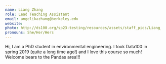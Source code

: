```yaml
---
name: Liang Zhang
role: Lead Teaching Assistant
email: angelikazhang@berkeley.edu
website: 
photo: http://ds100.org/sp23-testing/resources/assets/staff_pics/Liang_Zhang.jpg
pronouns: She/Her/Hers
---
```

Hi, I am a PhD student in environmental engineering. I took Data100 in spring 2019 (quite a long time ago!) and I love this course so much! Welcome bears to the Pandas area!!!
